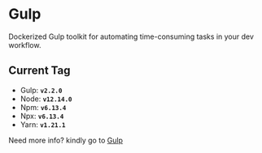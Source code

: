 # Gulp

Dockerized Gulp toolkit for automating time-consuming tasks in your dev workflow.

## Current Tag
- Gulp: **`v2.2.0`**
- Node: **`v12.14.0`**
- Npm:  **`v6.13.4`**
- Npx:  **`v6.13.4`**
- Yarn: **`v1.21.1`**

Need more info? kindly go to [Gulp](http://gulpjs.com)
